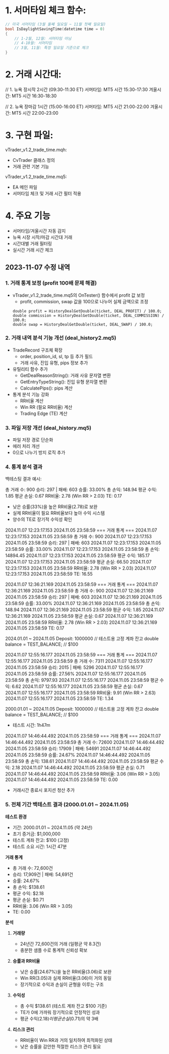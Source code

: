 # 1. 서머타임 체크 함수:

```cpp
// 미국 서머타임 (3월 둘째 일요일 ~ 11월 첫째 일요일)
bool IsDaylightSavingTime(datetime time = 0)
{
    // 1-2월, 12월: 서머타임 아님
    // 4-10월: 서머타임
    // 3월, 11월: 특정 일요일 기준으로 체크
}
```
# 2. 거래 시간대:

// 1. 뉴욕 장시작 2시간 (09:30-11:30 ET)
서머타임: MT5 시간 15:30-17:30
겨울시간: MT5 시간 16:30-18:30

// 2. 뉴욕 장마감 1시간 (15:00-16:00 ET)
서머타임: MT5 시간 21:00-22:00
겨울시간: MT5 시간 22:00-23:00

# 3. 구현 파일:

vTrader_v1.2_trade_time.mqh:
- CvTrader 클래스 정의
- 거래 관련 기본 기능

vTrader_v1.2_trade_time.mq5:
- EA 메인 파일
- 서머타임 체크 및 거래 시간 필터 적용

# 4. 주요 기능
- 서머타임/겨울시간 자동 감지
- 뉴욕 시장 시작/마감 시간대 거래
- 시간대별 거래 필터링
- 실시간 거래 시간 체크

## 2023-11-07 수정 내역

### 1. 거래 통계 보정 (profit 100배 문제 해결)
- vTrader_v1.2_trade_time.mq5의 OnTester() 함수에서 profit 값 보정
  - profit, commission, swap 값을 100으로 나누어 실제 금액으로 조정
  ```mq5
  double profit = HistoryDealGetDouble(ticket, DEAL_PROFIT) / 100.0;
  double commission = HistoryDealGetDouble(ticket, DEAL_COMMISSION) / 100.0;
  double swap = HistoryDealGetDouble(ticket, DEAL_SWAP) / 100.0;
  ```

### 2. 거래 내역 분석 기능 개선 (deal_history2.mq5)
- TradeRecord 구조체 확장
  - order, position_id, sl, tp 등 추가 필드
  - 거래 사유, 진입 유형, pips 정보 추가
- 유틸리티 함수 추가
  - GetDealReasonString(): 거래 사유 문자열 변환
  - GetEntryTypeString(): 진입 유형 문자열 변환
  - CalculatePips(): pips 계산
- 통계 분석 기능 강화
  - RR비율 계산
  - Win RR (필요 RR비율) 계산
  - Trading Edge (TE) 계산

### 3. 파일 저장 개선 (deal_history.mq5)
- 파일 저장 경로 단순화
- 에러 처리 개선
- 0으로 나누기 방지 로직 추가

### 4. 통계 분석 결과
백테스팅 결과 예시:


총 거래 수: 900
승리: 297 | 패배: 603
승률: 33.00%
총 손익: 148.94
평균 수익: 1.85
평균 손실: 0.67
RR비율: 2.78 (Win RR > 2.03)
TE: 0.17

- 낮은 승률(33%)을 높은 RR비율(2.78)로 보완
- 실제 RR비율이 필요 RR비율보다 높아 수익 시스템
- 양수의 TE로 장기적 수익성 확인

2024.11.07 12:23:17.153	2024.11.05 23:58:59   === 거래 통계 ===
2024.11.07 12:23:17.153	2024.11.05 23:58:59   총 거래 수: 900
2024.11.07 12:23:17.153	2024.11.05 23:58:59   승리: 297 | 패배: 603
2024.11.07 12:23:17.153	2024.11.05 23:58:59   승률: 33.00%
2024.11.07 12:23:17.153	2024.11.05 23:58:59   총 손익: 14894.45
2024.11.07 12:23:17.153	2024.11.05 23:58:59   평균 수익: 185.17
2024.11.07 12:23:17.153	2024.11.05 23:58:59   평균 손실: 66.50
2024.11.07 12:23:17.153	2024.11.05 23:58:59   RR비율: 2.78 (Win RR > 2.03)
2024.11.07 12:23:17.153	2024.11.05 23:58:59   TE: 16.55


2024.11.07 12:36:21.169	2024.11.05 23:58:59   === 거래 통계 ===
2024.11.07 12:36:21.169	2024.11.05 23:58:59   총 거래 수: 900
2024.11.07 12:36:21.169	2024.11.05 23:58:59   승리: 297 | 패배: 603
2024.11.07 12:36:21.169	2024.11.05 23:58:59   승률: 33.00%
2024.11.07 12:36:21.169	2024.11.05 23:58:59   총 손익: 148.94
2024.11.07 12:36:21.169	2024.11.05 23:58:59   평균 수익: 1.85
2024.11.07 12:36:21.169	2024.11.05 23:58:59   평균 손실: 0.67
2024.11.07 12:36:21.169	2024.11.05 23:58:59   RR비율: 2.78 (Win RR > 2.03)
2024.11.07 12:36:21.169	2024.11.05 23:58:59   TE: 0.17


2024.01.01 ~ 2024.11.05
Deposit: 1000000
// 테스트용 고정 계좌 잔고
        double balance = TEST_BALANCE;  // $100

2024.11.07 12:55:16.177	2024.11.05 23:58:59   === 거래 통계 ===
2024.11.07 12:55:16.177	2024.11.05 23:58:59   총 거래 수: 7311
2024.11.07 12:55:16.177	2024.11.05 23:58:59   승리: 2015 | 패배: 5296
2024.11.07 12:55:16.177	2024.11.05 23:58:59   승률: 27.56%
2024.11.07 12:55:16.177	2024.11.05 23:58:59   총 손익: 9797.93
2024.11.07 12:55:16.177	2024.11.05 23:58:59   평균 수익: 6.62
2024.11.07 12:55:16.177	2024.11.05 23:58:59   평균 손실: 0.67
2024.11.07 12:55:16.177	2024.11.05 23:58:59   RR비율: 9.91 (Win RR > 2.63)
2024.11.07 12:55:16.177	2024.11.05 23:58:59   TE: 1.34


2000.01.01 ~ 2024.11.05
Deposit: 1000000
// 테스트용 고정 계좌 잔고
        double balance = TEST_BALANCE;  // $100
* 테스트 시간: 1h47m

2024.11.07 14:46:44.492	2024.11.05 23:58:59   === 거래 통계 ===
2024.11.07 14:46:44.492	2024.11.05 23:58:59   총 거래 수: 72600
2024.11.07 14:46:44.492	2024.11.05 23:58:59   승리: 17909 | 패배: 54691
2024.11.07 14:46:44.492	2024.11.05 23:58:59   승률: 24.67%
2024.11.07 14:46:44.492	2024.11.05 23:58:59   총 손익: 138.61
2024.11.07 14:46:44.492	2024.11.05 23:58:59   평균 수익: 2.18
2024.11.07 14:46:44.492	2024.11.05 23:58:59   평균 손실: 0.71
2024.11.07 14:46:44.492	2024.11.05 23:58:59   RR비율: 3.06 (Win RR > 3.05)
2024.11.07 14:46:44.492	2024.11.05 23:58:59   TE: 0.00


* 거래시간 종료시 포지션 청산 추가

### 5. 전체 기간 백테스트 결과 (2000.01.01 ~ 2024.11.05)

**테스트 환경**
- 기간: 2000.01.01 ~ 2024.11.05 (약 24년)
- 초기 증거금: $1,000,000
- 테스트 계좌 잔고: $100 (고정)
- 테스트 소요 시간: 1시간 47분

**거래 통계**
- 총 거래 수: 72,600건
- 승리: 17,909건 | 패배: 54,691건
- 승률: 24.67%
- 총 손익: $138.61
- 평균 수익: $2.18
- 평균 손실: $0.71
- RR비율: 3.06 (Win RR > 3.05)
- TE: 0.00

**분석**
1. **거래량**
   - 24년간 72,600건의 거래 (일평균 약 8.3건)
   - 충분한 샘플 수로 통계적 신뢰성 확보

2. **승률과 RR비율**
   - 낮은 승률(24.67%)을 높은 RR비율(3.06)로 보완
   - Win RR(3.05)과 실제 RR비율(3.06)이 거의 동일
   - 장기적으로 수익과 손실이 균형을 이루는 구조

3. **수익성**
   - 총 수익 $138.61 (테스트 계좌 잔고 $100 기준)
   - TE가 0에 가까워 장기적으로 안정적인 성과
   - 평균 수익($2.18)이 평균 손실($0.71)의 약 3배

4. **리스크 관리**
   - RR비율이 Win RR과 거의 일치하여 최적화된 상태
   - 낮은 승률을 감안한 적절한 리스크 관리 필요
